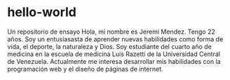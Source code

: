 # hello-world
Un repositorio de ensayo
Hola, mi nombre es Jeremi Mendez. Tengo 22 años. Soy un entusiasasta de aprender nuevas habilidades como forma de vida, el deporte, la naturaleza y Dios. Soy  estudiante del cuarto año de medicina en la escuela de medicina Luis Razetti de la Universidad Central de Venezuela. Actualmente me  interesa desarrollar mis habilidades con la programación web y el diseño de páginas de internet. 
